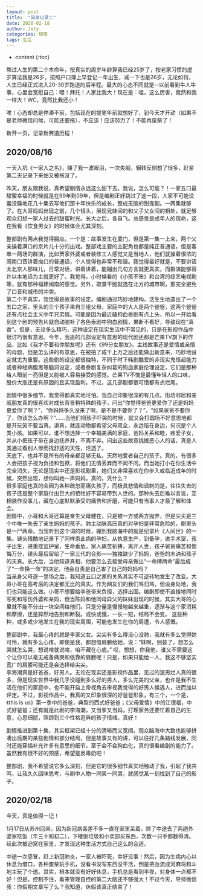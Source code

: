 ```yaml
---
layout: post
title:  "简单记录二"
date: 2020-02-18
author: Jety
categories: 随笔
tags: 生活
---
```


* content
{:toc}

熬过人生的第二个本命年，按真实的周岁年龄算我已经25岁了，按老家习惯的虚岁算法我是26岁，按照户口簿上早登记一年出生，减一下也是26岁，无论如何，人生已经正式进入20-30岁跑道的后半程。最大的心态不同就是--以前看到牛人牛事，心里会宽慰自己：喂！拜托！人家比我大！现在是：哇，这么厉害，竟然和我一样大！WC，竟然比我还小！

唉！心态却总是停滞不前，包括现在的提笔年前就想好了，到今天才开动（如果不是老师微信问候，可能还要拖），不应该！应该努力了！不能再废柴了！

新开一页，记录新赛道历程！

<!--more-->

## 2020/08/16

一天入坑《一家人之名》，赚了我一波眼泪，一次失眠，辗转反侧想了很多，赶紧第二天记录下来怕又被拖没了。

昨天，朋友跟我说，真希望剧情永远这么甜下去。我说，怎么可能？！一家五口最甜蜜幸福的时候就是在99年到09年，但是编剧正好跳过了这一段，人家不可能没羞没臊地花几十集去写他们那十年快乐的成长，整成无脑的甜宠剧。一两集就够了。在大哥妈妈出现之前，几个镜头，展现兄妹间的和父子父女间的相处，就足够观众幻想一家人过去的甜蜜时光。长大之后，各自飞。总感觉是成年人的宿命，这在我看《饮食男女》的时候体会尤其深刻。

整部剧有两点我觉得膈应。一个是：故事发生在厦门，但是第一集一上来，两个父亲操着满口的京片儿十分的出戏。整部戏主要的主配角也都是纯正普通话，但是客串一两场的群演，比如贺家外婆或者装修工人感觉又是当地人，他们就操着很浓的闽南口音讲着拗口的普通话，个人觉得也非常不和谐。我觉得最好就是，不要讲话太北京人那味儿，日常对话，讲着讲着，能蹦出几句方言就更真实，而群演能够容许以本地话为主就更好了。我觉得，小时候看的《小孩不笨》和台湾的综艺电视剧等，就有那种福建闽南的感觉。另外，取景干脆就选在北方的城市啊，那完全避免了口音和城市的冲突。  
第二个不真实，我觉得是故事的设定。编剧通过巧妙地建构，活生生地造出了一个五口之家，里头的三个孩子来自三组父母，家庭中的大人是两个爸爸，这两个爸爸还有点社会主义中年兄弟情。可能是因为最近磕狗血泰剧有点上头，所以一开始看到这个剧的预告片就自动脑补了各色泰剧中狗血剧情，果断不看好，导致现在“真香”。但是，无论多么精巧，这种设定在现实生活中不常见的，只是在影视作品中很讨巧很有意思。今年，我追的几部设定有意思的现代剧还都是芒果TV旗下的作品，比如《我才不要和你朋友呢》还有《99分女朋友》。主线故事还是爱情或亲情的母题，但是怎么讲的有意思，在被拍了成千上万之后还能做出新意来，巧妙地设定就尤为重要。这些剧的设定都很独特，不同于时下韩剧酷爱的非现实鬼怪超能力或者神经病腹黑等脑洞设定，或者泰剧复杂纠葛的狗血家庭伦理设定，它们是那种给人眼前一亮但是又能被人容易接受的感觉。芒果TV不愧是最懂年轻人的口味，股价大涨还是有原因的且实现盈利。不过，这几部剧都很可惜都有点烂尾。

剧情中很多细节，我觉得都真实地可怕。我自己印象很深的有几点。街坊邻居和亲戚朋友真的很喜欢对成长背景稍特殊的孩子，问出“你觉得爸爸更爱你了还是妈妈更爱你了啊？”，“你妈妈多久没来了啊，是不是不要你了？”，“如果爸爸不要你了，你该怎么办啊？”……当他们把孩子吓哭的时候，就又会打圆场不好意思地都是开玩笑不要当真。讲真，就连动物都希望父母双全，永远陪在身边，何况是个人类小孩。如果可以，谁不想选择一个幸福美满的家庭，爸妈关系和睦，疼爱子女，并从小把孩子带在身边抚养并，不离不弃。问出这些故意挑拨恶心人的话，真是人类通过看别人惨而找舒适的天性，烂透了。  
天底下，也并不是所有的母亲都足够无私，天然地爱者自己的孩子。真的，有很多人会把孩子视为负担和包袱，将他们无情丢弃而不闻不问。而当她打小在你生活中完全消失，无论是现实中还是影视剧里，她们又非常喜欢在你步入或临近成年的时候，突然出现，想你叫她一声妈妈。真的，凭什么？  
很多家庭也真的会因为各种疏忽而痛失孩子，而极具悲情和讽刺的是，往往失去的孩子还是整个家庭付出巨大的牺牲好不容易带到人世的。那种失去后难以言说，互相装作没事儿，藏在心底默默承受的痛苦和折磨，可能只有当事人才最了解和体会。  
剧情中，小哥和大哥还算是亲生父母健在，只是被一方或两方抛弃，但是尖尖是三个中唯一失去了亲生妈妈的孩子。肺主动脉高压真的对孕妇是非常危险的，剧里头是一尸两命。当我听到这个词的时候，蹦到我脑海中的就是纪录片《人间世》的一集。镜头残酷地记录下了同样患此病的孕妇，从执意生产，到备孕，进手术室，孩子出生，进重症监护室，生命垂危，家人痛苦祈祷，离开人世，孩子爸爸痛苦和懊悔万分，镜头最后留给了一家三代的合影——独独缺少了妈妈，爸爸的木讷和孩子的天真。长大后，当他知道真相，他要怎么去接受母亲做出“一命搏两命”最后成了“一命换一命”的决定。他会自责是自己害了自己的妈妈吗？  
当亲身父母逐一登场之后，我知道五口之家的关系其实不可逆转地发生了改变。大哥小哥在高考后的决定都无比的真实。作为网友们的我们骂归骂，但设身处地，我们也只能这么做。小哥不想要给李爸带来负担，选择出国。编剧即使不直接地同时写死和写伤外婆和亲妈，但当陈妈和他同母异父的妹妹出现的时候，其实大哥的心里就不能不分出一块空间给他们。只是分量是慢慢地越来越重，逐渐与这个家消耗和摩擦，还是猝然地告别和断裂。或快或慢，一长一短，结局不会变。
这些种种，或多或少地发生在我的现实周围，可能也发生在你的周遭，令人感慨。

整部剧中，我最心疼的就是李家父女。尖尖有多么得没心没肺，我就有多么觉得她可怜，就有多么心疼。即使是我，都想借肩膀给她，说：“妹啊，别装了，想怎么哭就怎么哭，想说啥就说啥，咱不藏在心底。” 哎，想想，你我他，谁又不需要这个让你可以毫无戒备痛哭和依靠的肩膀呢！只是，如果只能给一人，我这不够坚实宽广的肩膀可能还是会选择给尖尖。  
李海潮真是好爸爸，好男人。无论在现实还是影视作品里，见过的渣男烂人真的很多，但是现实世界中我几乎没碰到多么好的男人，多么完美的父亲，也许是我不生活在他们的家庭中，也不能开启上帝视角去审视我觉得的好男人候选人，进而加以评定。不过，影视作品中，我真的又印象很深的好爸爸形象，有三个，一个是，《this is us》第一季中的爸爸，典型的西式好爸爸；《父母爱情》中的江德福，中式好爸爸；还有就是此剧的李海潮，又当爹又当妈，打理家务还要忙着自己的生意，心思细腻，照顾到三个性格迥异的孩子情绪。真好！  

剧情推进到第十集，其实框架已经十分的清晰而又宽阔。观众脑海中大致也能够拼凑出后期的某些剧情和部分结局，但是故事又有的讲，可以往好几条路线发展，同时还能穿插补充许多有意思的细节。至于会不会狗血化，真的很看编剧的能力了。虽然我有很不好的预感，希望是反毒奶吧！

整部剧，我不希望说它多么深刻，但是它的很多细节真实地触动了我，引起了我共鸣，让我久久回味思考，与剧中人物一同笑一同哭，就感觉某一刻找到了自己的影子。

## 2020/02/18

今天，真是值得一记！

1月17日从苏州回来，因为新冠病毒差不多一直在家里呆着，除了中途去了两趟外婆家吃饭（年三十和初二），下楼倒垃圾和小卖部买东西，次数一只手都数得清。经此次被迫窝在家里，才发现这种生活方式自己这么的合适。

中途一次感冒，赶上新冠肺炎，一家人被吓死，幸好没事！然后，因为生病内心以休息为借口，各种废柴玩手机，没看书没写东西没干活，倒是把血流成河麻将和斗地主玩了个透。其实，根本就没有好好休息，手机总是看到半夜，对身体一点都不好！但是，控制不住，看来管理自控的第二大脑还不够强大！不过今天，导师微信我：你假期文章写了么？我知道，休假该真正结束了！
